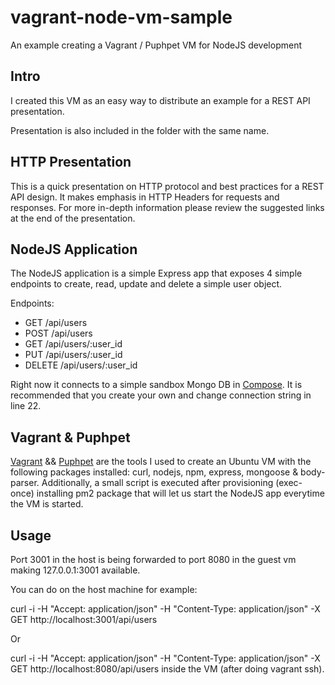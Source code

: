 vagrant-node-vm-sample
======================

An example creating a Vagrant / Puphpet VM for NodeJS development

## Intro

I created this VM as an easy way to distribute an example for a REST API presentation.

Presentation is also included in the folder with the same name.

## HTTP Presentation

This is a quick presentation on HTTP protocol and best practices for a REST API design.
It makes emphasis in HTTP Headers for requests and responses.  For more in-depth information please review the suggested links at the end of the presentation.

## NodeJS Application

The NodeJS application is a simple Express app that exposes 4 simple endpoints to create, read, update and delete a simple user object.

Endpoints:

- GET /api/users
- POST /api/users
- GET /api/users/:user_id
- PUT /api/users/:user_id
- DELETE /api/users/:user_id

Right now it connects to a simple sandbox Mongo DB in [Compose](https://www.compose.io/).  It is recommended that you create your own and change connection string in line 22.

## Vagrant & Puphpet

[Vagrant](https://www.vagrantup.com/) && [Puphpet](https://puphpet.com/) are the tools I used to create an Ubuntu VM with the following packages installed: curl, nodejs, npm, express, mongoose & body-parser.
Additionally, a small script is executed after provisioning (exec-once) installing pm2 package that will let us start the NodeJS app everytime the VM is started.

## Usage

Port 3001 in the host is being forwarded to port 8080 in the guest vm making 127.0.0.1:3001 available.

You can do on the host machine for example:

curl -i -H "Accept: application/json" -H "Content-Type: application/json" -X GET http://localhost:3001/api/users

Or

curl -i -H "Accept: application/json" -H "Content-Type: application/json" -X GET http://localhost:8080/api/users
inside the VM (after doing vagrant ssh).
